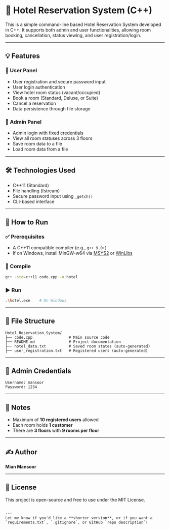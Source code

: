 # 🏨 Hotel Reservation System (C++)

This is a simple command-line based Hotel Reservation System developed in C++. It supports both admin and user functionalities, allowing room booking, cancellation, status viewing, and user registration/login.

---

## 💡 Features

### 👤 User Panel
- User registration and secure password input
- User login authentication
- View hotel room status (vacant/occupied)
- Book a room (Standard, Deluxe, or Suite)
- Cancel a reservation
- Data persistence through file storage

### 🔐 Admin Panel
- Admin login with fixed credentials
- View all room statuses across 3 floors
- Save room data to a file
- Load room data from a file

---

## 🛠️ Technologies Used

- C++11 (Standard)
- File handling (fstream)
- Secure password input using `_getch()`
- CLI-based interface

---

## 🚀 How to Run

### ✅ Prerequisites
- A C++11 compatible compiler (e.g., `g++ 9.0+`)
- If on Windows, install MinGW-w64 via [MSYS2](https://www.msys2.org) or [WinLibs](https://winlibs.com/)

### 🔧 Compile

```bash
g++ -std=c++11 code.cpp -o hotel
````

### ▶️ Run

```bash
.\hotel.exe    # On Windows
```

---

## 📝 File Structure

```
Hotel_Reservation_System/
├── code.cpp                # Main source code
├── README.md               # Project documentation
├── hotel_data.txt          # Saved room states (auto-generated)
├── user_registration.txt   # Registered users (auto-generated)
```

---

## 👮 Admin Credentials

```
Username: mansoor
Password: 1234
```

---

## 📌 Notes

* Maximum of **10 registered users** allowed
* Each room holds **1 customer**
* There are **3 floors** with **9 rooms per floor**

---

## ✍️ Author

**Mian Mansoor**

---

## 📜 License

This project is open-source and free to use under the MIT License.

```

---
Let me know if you'd like a **shorter version**, or if you want a `requirements.txt`, `.gitignore`, or GitHub `repo description`!
```
